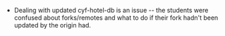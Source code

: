 - Dealing with updated cyf-hotel-db is an issue -- the students were confused about forks/remotes and what to do if their fork hadn't been updated by the origin had.
